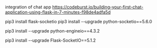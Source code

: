 
integration of chat app
https://codeburst.io/building-your-first-chat-application-using-flask-in-7-minutes-f98de4adfa5d

pip3 install flask-socketio
pip3 install --upgrade python-socketio==5.6.0

pip3 install --upgrade python-engineio==4.3.2

pip3 install --upgrade Flask-SocketIO==5.1.2